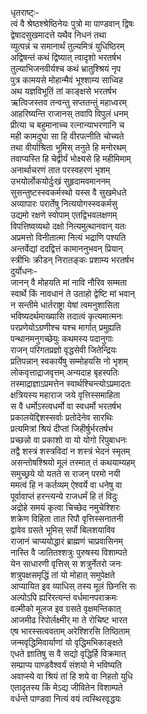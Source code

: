 धृतराष्ट्ः-  
त्वं वै श्रेष्ठश्श्रेष्ठिनेयः पुत्रो मा पाण्डवान् द्विषः  
द्वेषादसुखमादत्ते यथैव निधनं तथा  
व्युत्पन्नं च समानार्थं तुल्यमित्रं युधिष्ठिरम्  
अद्विषन्तं कथं द्विष्यात् त्वादृशो भरतर्षभ  
तुल्याभिजनवीर्यश्च कथं भ्रातुश्श्रियं नृप  
पुत्र कामयसे मोहान्मैवं भूश्शाम्य साध्विह  
अथ यज्ञविभूतिं तां काङ्क्षसे भरतर्षभ  
ऋत्विजस्तव तन्वन्तु सप्ततन्तुं महाध्वरम्  
आहरिष्यन्ति राजानस् तवापि विपुलं धनम्  
प्रीत्या च बहुमानाच्च रत्नान्याभरणानि च  
मही कामदुघा सा हि वीरपत्नीति चोच्यते  
तथा वीर्याश्रिता भूमिस् तनुते हि मनोरथम्  
तवाप्यस्ति हि चेद्वीर्यं भोक्ष्यसे हि महीमिमाम्  
अनार्थाचरणं तात परस्वहरणं भृशम्  
उभयोर्लोकयोर्दुःखं सुहृदामवमाननम्  
सुसन्तुष्टस्स्वकर्मस्थो यस्स वै सुखमेधते  
अव्यापारः परार्तेषु नित्ययोगस्स्वकर्मसु  
उद्यमो रक्षणे स्वोपाम् एतद्विभवलक्षणम्  
विपत्तिष्वव्यथो दक्षो नित्यमुत्थानवान् यतः  
अप्रमत्तो विनीतात्मा नित्यं भद्राणि पश्यति  
अन्तर्वेद्यां ददद्वित्तं कामाननुभवन् प्रियान्  
स्त्रीभिः क्रीडन् निरातङ्कः प्रशाम्य भरतर्षभ  
दुर्योधनः-  
जानन् वै मोहयति मां नावि नौरिव सम्मता  
स्वार्थे किं नावधानं ते उताहो द्वेष्टि मां भवान्  
न सन्तीमे धार्तराष्ट्रा येषां त्वमनुशासिता  
भविष्यदर्थमाख्यासि तदात्वं कृत्यमात्मनः  
परप्रणेयोऽग्रणीश्च यश्च मार्गात् प्रमुह्यति  
पन्थानमनुगच्छेयुः कथमस्य पदानुगाः  
राजन् परिगतप्रज्ञो वृद्धसेवी जितेन्द्रियः  
प्रतिपन्नान् स्वकार्येषु सम्मोहयसि नो भृशम्  
लोकवृत्ताद्राजवृत्तम् अन्यदाह बृहस्पतिः  
तस्माद्राज्ञाऽप्रमत्तेन स्वार्थश्चिन्त्योऽप्रमादतः  
क्षत्रियस्य महाराज जये वृत्तिस्समाहिता  
स वै धर्मोऽस्त्वधर्मो वा स्वधर्मो भरतर्षभ  
प्रकालयेद्दिशस्सर्वाः प्रतोदेनेव सारथिः  
प्रत्यमित्रां श्रियं दीप्तां जिहीर्षुर्भरतर्षभ  
प्रच्छन्नो वा प्रकाशो वा यो योगो रिपुबाधनः  
तद्वै शस्त्रं शस्त्रविदां न शस्त्रं भेदनं स्मृतम्  
असन्तोषश्श्रियो मूलं तस्मात् तं कथयाम्यहम्  
समुच्छ्रये यो यतते स राजन् परमो नयी  
ममत्वं हि न कर्तव्यम् ऐश्वर्ये वा धनेषु वा  
पूर्वावाप्तं हरन्त्यन्ये राजधर्मं हि तं विदुः  
अद्रोहे समयं कृत्वा चिच्छेद नमुचेश्शिरः  
शक्रेण विहिता तात रिपौ वृत्तिस्सनातनी  
द्वावेव ग्रसते भूमिस् सर्पो बिलशयाविव  
राजानं चाप्ययोद्धारं ब्राह्मणं चाप्रवासिनम्  
नास्ति वै जातितश्शत्रुः पुरुषस्य विशाम्पते  
येन साधारणी वृत्तिस् स शत्रुर्नेतरो जनः  
शत्रुपक्षसमृद्धिं तां यो मोहात् समुपेक्षते  
आप्यायित इव व्याधिस् तस्य मूलं छिनत्ति सः  
अल्पोऽपि ह्यरिरत्यन्तं वर्धमानपराक्रमः  
वल्मीको मूलज इव ग्रसते वृक्षमन्तिकात्  
आजमीढ रिपोर्लक्ष्मीर् मा ते रोचिष्ट भारत  
एष भारस्सत्ववताम् अरेश्शिरसि तिष्ठिताम्  
जन्मवृद्धिमिवार्याणां यो वृद्धिमभिकाङ्क्षते  
एधते ज्ञातिषु स वै सद्यो वृद्धिर्हि विक्रमात्  
सम्प्राप्य पाण्डवैश्वर्यं संशयो मे भविष्यति  
अवाप्स्ये वा श्रियं तां हि शये वा निहतो युधि  
एतादृतस्य किं मेऽद्य जीवितेन विशाम्पते  
वर्धन्ते पाण्डवा नित्यं वयं त्वस्थिरवृद्धयः  
